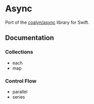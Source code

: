 Async
=====

Port of the [coalyn/async](https://github.com/caolan/async) library for Swift.

## Documentation

### Collections

- each
- map

### Control Flow

- parallel
- series
